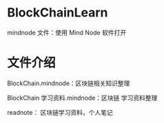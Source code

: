 # BlockChainLearn

mindnode 文件：使用 Mind Node 软件打开


# 文件介绍

BlockChain.mindnode：区块链相关知识整理

BlockChain 学习资料.mindnode：区块链 学习资料整理

readnote： 区块链学习资料，个人笔记


